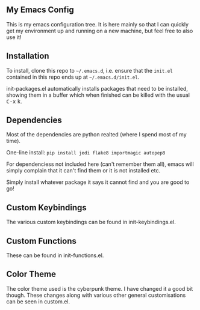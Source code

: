 ## My Emacs Config
This is my emacs configuration tree. It is here
mainly so that I can quickly get my environment up and
running on a new machine, but feel free to also use it!

## Installation
To install, clone this repo to `~/.emacs.d`, i.e. ensure that the
`init.el` contained in this repo ends up at `~/.emacs.d/init.el`.

init-packages.el automatically installs packages that need to be installed, showing
them in a buffer which when finished can be killed with
the usual <kbd>C-x</kbd> <kbd>k</kbd>.

## Dependencies

Most of the dependencies are python realted (where I spend most of my time).

One-line install: `pip install jedi flake8 importmagic autopep8`

For dependenciess not included here (can't remember them all), emacs  will simply complain that it can't find them or it is not installed etc. 

Simply install whatever package it says it cannot find and you are good to go!

## Custom Keybindings
The various custom keybindings can be found in init-keybindings.el.

## Custom Functions
These can be found in init-functions.el.

## Color Theme
The color theme used is the cyberpunk theme. I have changed it a good bit
though. These changes along with various other general customisations can be seen in custom.el.
